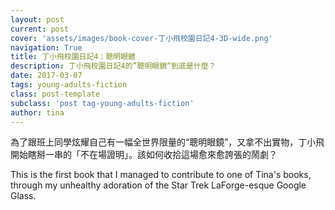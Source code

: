```yaml
---
layout: post
current: post
cover: 'assets/images/book-cover-丁小飛校園日記4-3D-wide.png'
navigation: True
title: 丁小飛校園日記4：聰明眼鏡
description: 丁小飛校園日記4的”聰明眼鏡“到底是什麼？
date: 2017-03-07
tags: young-adults-fiction
class: post-template
subclass: 'post tag-young-adults-fiction'
author: tina
---
```


為了跟班上同學炫耀自己有一幅全世界限量的“聰明眼鏡”，又拿不出實物，丁小飛開始瞎掰一串的「不在場證明」。該如何收拾這場愈來愈誇張的鬧劇？

This is the first book that I managed to contribute to one of Tina's books, through my unhealthy adoration of the Star Trek LaForge-esque Google Glass.

<!--more-->



